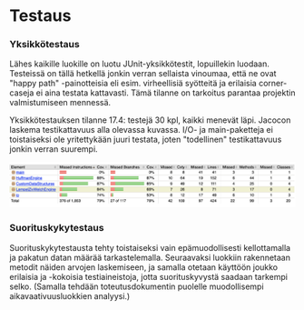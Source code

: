# Testaus

### Yksikkötestaus

Lähes kaikille luokille on luotu JUnit-yksikkötestit, lopuillekin luodaan. Testeissä on tällä hetkellä jonkin verran sellaista vinoumaa, että ne ovat "happy path" -painotteisia eli esim. virheellisiä syötteitä ja erilaisia corner-caseja ei aina testata kattavasti. Tämä tilanne on tarkoitus parantaa projektin valmistumiseen mennessä.

Yksikkötestauksen tilanne 17.4: testejä 30 kpl, kaikki menevät läpi. Jacocon laskema testikattavuus alla olevassa kuvassa. I/O- ja main-paketteja ei toistaiseksi ole yritettykään juuri testata, joten "todellinen" testikattavuus jonkin verran suurempi.

![](test_coverage_17_4.png)


### Suorituskykytestaus

Suorituskykytestausta tehty toistaiseksi vain epämuodollisesti kellottamalla ja pakatun datan määrää tarkastelemalla. Seuraavaksi luokkiin rakennetaan metodit näiden arvojen laskemiseen, ja samalla otetaan käyttöön joukko erilaisia ja -kokoisia testiaineistoja, jotta suorituskyvystä saadaan tarkempi selko. (Samalla tehdään toteutusdokumentin puolelle muodollisempi aikavaativuusluokkien analyysi.)
